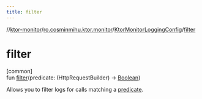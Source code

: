 ```yaml
---
title: filter
---
```

//[ktor-monitor](../../../index.html)/[ro.cosminmihu.ktor.monitor](../index.html)/[KtorMonitorLoggingConfig](index.html)/[filter](filter.html)



# filter



[common]\
fun [filter](filter.html)(predicate: (HttpRequestBuilder) -&gt; [Boolean](https://kotlinlang.org/api/core/kotlin-stdlib/kotlin/-boolean/index.html))



Allows you to filter logs for calls matching a [predicate](filter.html).




